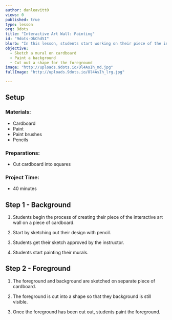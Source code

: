 ```yaml
---
author: danleavitt0
views: 0
published: true
type: lesson
org: 9dots
title: "Interactive Art Wall: Painting"
id: "9dots-OkChd5I"
blurb: "In this lesson, students start working on their piece of the interactive art wall by painting their mural."
objective: 
  - Sketch a mural on cardboard
  - Paint a background
  - Cut out a shape for the foreground
image: "http://uploads.9dots.io/Ol4AsIh_md.jpg"
fullImage: "http://uploads.9dots.io/Ol4AsIh_lrg.jpg"

---
```


## Setup

### Materials:

- Cardboard
- Paint
- Paint brushes
- Pencils

### Preparations:

- Cut cardboard into squares

### Project Time:

- 40 minutes

## Step 1 - Background

1. Students begin the process of creating their piece of the interactive art wall on a piece of cardboard. 

2. Start by sketching out their design with pencil.

3. Students get their sketch approved by the instructor.

4. Students start painting their murals.

## Step 2 - Foreground

1. The foreground and background are sketched on separate piece of cardboard. 

2. The foreground is cut into a shape so that they background is still visible. 

3. Once the foreground has been cut out, students paint the foreground.
